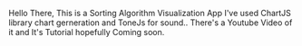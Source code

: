 Hello There,
This is a Sorting Algorithm Visualization App
I've used ChartJS library chart gerneration and ToneJs for sound..
There's a Youtube Video of it and It's Tutorial hopefully Coming soon.

